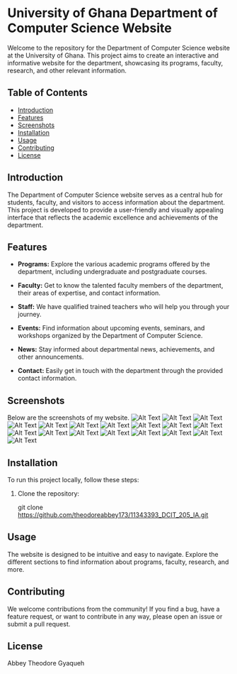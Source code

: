 # University of Ghana Department of Computer Science Website

Welcome to the repository for the Department of Computer Science website at the University of Ghana. This project aims to create an interactive and informative website for the department, showcasing its programs, faculty, research, and other relevant information.

## Table of Contents
- [Introduction](#introduction)
- [Features](#features)
- [Screenshots](#screenshots)
- [Installation](#installation)
- [Usage](#usage)
- [Contributing](#contributing)
- [License](#license)

## Introduction

The Department of Computer Science website serves as a central hub for students, faculty, and visitors to access information about the department. This project is developed to provide a user-friendly and visually appealing interface that reflects the academic excellence and achievements of the department.

## Features

- **Programs:** Explore the various academic programs offered by the department, including undergraduate and postgraduate courses.

- **Faculty:** Get to know the talented faculty members of the department, their areas of expertise, and contact information.

- **Staff:** We have qualified trained teachers who will help you through your journey.

- **Events:** Find information about upcoming events, seminars, and workshops organized by the Department of Computer Science.

- **News:** Stay informed about departmental news, achievements, and other announcements.

- **Contact:** Easily get in touch with the department through the provided contact information.

## Screenshots
Below are the screenshots of my website.
![Alt Text](PICS/screen1.png)
![Alt Text](PICS/screen19.png)
![Alt Text](PICS/screen3.png)
![Alt Text](PICS/screen4.png)
![Alt Text](PICS/screen5.png)
![Alt Text](PICS/screen6.png)
![Alt Text](PICS/screen7.png)
![Alt Text](PICS/screen8.png)
![Alt Text](PICS/screen9.png)
![Alt Text](PICS/screen10.png)
![Alt Text](PICS/screen11.png)
![Alt Text](PICS/screen12.png)
![Alt Text](PICS/screen13.png)
![Alt Text](PICS/screen14.png)
![Alt Text](PICS/screen15.png)
![Alt Text](PICS/screen16.png)
![Alt Text](PICS/screen117.png)
![Alt Text](PICS/screen18.png)



## Installation

To run this project locally, follow these steps:

1. Clone the repository:
   
   git clone https://github.com/theodoreabbey173/11343393_DCIT_205_IA.git

## Usage
The website is designed to be intuitive and easy to navigate. Explore the different sections to find information about programs, faculty, research, and more.

## Contributing
We welcome contributions from the community! If you find a bug, have a feature request, or want to contribute in any way, please open an issue or submit a pull request.


## License

 Abbey Theodore Gyaqueh 

